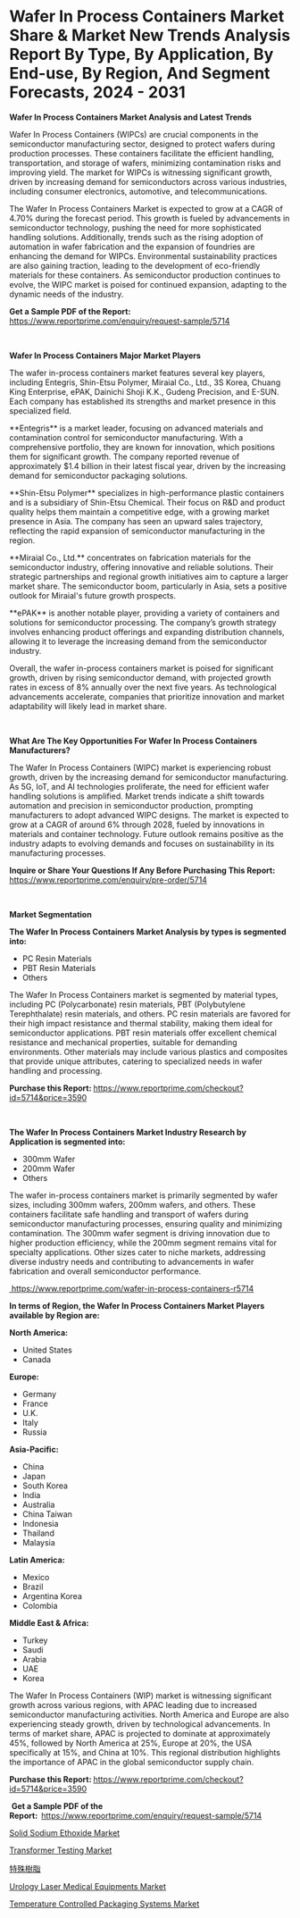 <p><h1>Wafer In Process Containers Market Share & Market New Trends Analysis Report By Type, By Application, By End-use, By Region, And Segment Forecasts, 2024 - 2031</h1></p><p><strong>Wafer In Process Containers Market Analysis and Latest Trends</strong></p>
<p><p>Wafer In Process Containers (WIPCs) are crucial components in the semiconductor manufacturing sector, designed to protect wafers during production processes. These containers facilitate the efficient handling, transportation, and storage of wafers, minimizing contamination risks and improving yield. The market for WIPCs is witnessing significant growth, driven by increasing demand for semiconductors across various industries, including consumer electronics, automotive, and telecommunications.</p><p>The Wafer In Process Containers Market is expected to grow at a CAGR of 4.70% during the forecast period. This growth is fueled by advancements in semiconductor technology, pushing the need for more sophisticated handling solutions. Additionally, trends such as the rising adoption of automation in wafer fabrication and the expansion of foundries are enhancing the demand for WIPCs. Environmental sustainability practices are also gaining traction, leading to the development of eco-friendly materials for these containers. As semiconductor production continues to evolve, the WIPC market is poised for continued expansion, adapting to the dynamic needs of the industry.</p></p>
<p><strong>Get a Sample PDF of the Report:&nbsp;</strong> <a href="https://www.reportprime.com/enquiry/request-sample/5714">https://www.reportprime.com/enquiry/request-sample/5714</a></p>
<p>&nbsp;</p>
<p><strong>Wafer In Process Containers Major Market Players</strong></p>
<p><p>The wafer in-process containers market features several key players, including Entegris, Shin-Etsu Polymer, Miraial Co., Ltd., 3S Korea, Chuang King Enterprise, ePAK, Dainichi Shoji K.K., Gudeng Precision, and E-SUN. Each company has established its strengths and market presence in this specialized field.</p><p>**Entegris** is a market leader, focusing on advanced materials and contamination control for semiconductor manufacturing. With a comprehensive portfolio, they are known for innovation, which positions them for significant growth. The company reported revenue of approximately $1.4 billion in their latest fiscal year, driven by the increasing demand for semiconductor packaging solutions.</p><p>**Shin-Etsu Polymer** specializes in high-performance plastic containers and is a subsidiary of Shin-Etsu Chemical. Their focus on R&D and product quality helps them maintain a competitive edge, with a growing market presence in Asia. The company has seen an upward sales trajectory, reflecting the rapid expansion of semiconductor manufacturing in the region.</p><p>**Miraial Co., Ltd.** concentrates on fabrication materials for the semiconductor industry, offering innovative and reliable solutions. Their strategic partnerships and regional growth initiatives aim to capture a larger market share. The semiconductor boom, particularly in Asia, sets a positive outlook for Miraial's future growth prospects.</p><p>**ePAK** is another notable player, providing a variety of containers and solutions for semiconductor processing. The company’s growth strategy involves enhancing product offerings and expanding distribution channels, allowing it to leverage the increasing demand from the semiconductor industry.</p><p>Overall, the wafer in-process containers market is poised for significant growth, driven by rising semiconductor demand, with projected growth rates in excess of 8% annually over the next five years. As technological advancements accelerate, companies that prioritize innovation and market adaptability will likely lead in market share.</p></p>
<p>&nbsp;</p>
<p><strong>What Are The Key Opportunities For Wafer In Process Containers Manufacturers?</strong></p>
<p><p>The Wafer In Process Containers (WIPC) market is experiencing robust growth, driven by the increasing demand for semiconductor manufacturing. As 5G, IoT, and AI technologies proliferate, the need for efficient wafer handling solutions is amplified. Market trends indicate a shift towards automation and precision in semiconductor production, prompting manufacturers to adopt advanced WIPC designs. The market is expected to grow at a CAGR of around 6% through 2028, fueled by innovations in materials and container technology. Future outlook remains positive as the industry adapts to evolving demands and focuses on sustainability in its manufacturing processes.</p></p>
<p><strong>Inquire or Share Your Questions If Any Before Purchasing This Report:</strong> <a href="https://www.reportprime.com/enquiry/pre-order/5714">https://www.reportprime.com/enquiry/pre-order/5714</a></p>
<p>&nbsp;</p>
<p><strong>Market Segmentation</strong></p>
<p><strong>The Wafer In Process Containers Market Analysis by types is segmented into:</strong></p>
<p><ul><li>PC Resin Materials</li><li>PBT Resin Materials</li><li>Others</li></ul></p>
<p><p>The Wafer In Process Containers market is segmented by material types, including PC (Polycarbonate) resin materials, PBT (Polybutylene Terephthalate) resin materials, and others. PC resin materials are favored for their high impact resistance and thermal stability, making them ideal for semiconductor applications. PBT resin materials offer excellent chemical resistance and mechanical properties, suitable for demanding environments. Other materials may include various plastics and composites that provide unique attributes, catering to specialized needs in wafer handling and processing.</p></p>
<p><strong>Purchase this Report:&nbsp;</strong><a href="https://www.reportprime.com/checkout?id=5714&price=3590">https://www.reportprime.com/checkout?id=5714&price=3590</a></p>
<p>&nbsp;</p>
<p><strong>The Wafer In Process Containers Market Industry Research by Application is segmented into:</strong></p>
<p><ul><li>300mm Wafer</li><li>200mm Wafer</li><li>Others</li></ul></p>
<p><p>The wafer in-process containers market is primarily segmented by wafer sizes, including 300mm wafers, 200mm wafers, and others. These containers facilitate safe handling and transport of wafers during semiconductor manufacturing processes, ensuring quality and minimizing contamination. The 300mm wafer segment is driving innovation due to higher production efficiency, while the 200mm segment remains vital for specialty applications. Other sizes cater to niche markets, addressing diverse industry needs and contributing to advancements in wafer fabrication and overall semiconductor performance.</p></p>
<p><a href="https://www.reportprime.com/wafer-in-process-containers-r5714">&nbsp;https://www.reportprime.com/wafer-in-process-containers-r5714</a></p>
<p><strong>In terms of Region, the Wafer In Process Containers Market Players available by Region are:</strong></p>
<p>
    <p> <strong> North America: </strong>
        <ul>
            <li>United States</li>
            <li>Canada</li>
        </ul>
        </p> 
    <p> <strong> Europe: </strong>
        <ul>
            <li>Germany</li>
            <li>France</li>
            <li>U.K.</li>
            <li>Italy</li>
            <li>Russia</li>
        </ul>
        </p> 
    <p> <strong> Asia-Pacific: </strong>
        <ul>
            <li>China</li>
            <li>Japan</li>
            <li>South Korea</li>
            <li>India</li>
            <li>Australia</li>
            <li>China Taiwan</li>
            <li>Indonesia</li>
            <li>Thailand</li>
            <li>Malaysia</li>
        </ul>
        </p> 
    <p> <strong> Latin America: </strong>
        <ul>
            <li>Mexico</li>
            <li>Brazil</li>
            <li>Argentina Korea</li>
            <li>Colombia</li>
        </ul>
        </p> 
    <p> <strong> Middle East & Africa: </strong>
        <ul>
            <li>Turkey</li>
            <li>Saudi</li>
            <li>Arabia</li>
            <li>UAE</li>
            <li>Korea</li>
        </ul>
    </p>
    </p>
<p><p>The Wafer In Process Containers (WIP) market is witnessing significant growth across various regions, with APAC leading due to increased semiconductor manufacturing activities. North America and Europe are also experiencing steady growth, driven by technological advancements. In terms of market share, APAC is projected to dominate at approximately 45%, followed by North America at 25%, Europe at 20%, the USA specifically at 15%, and China at 10%. This regional distribution highlights the importance of APAC in the global semiconductor supply chain.</p></p>
<p><strong>Purchase this Report: </strong><a href="https://www.reportprime.com/checkout?id=5714&price=3590">https://www.reportprime.com/checkout?id=5714&price=3590</a></p>
<p>&nbsp;<strong>Get a Sample PDF of the Report:&nbsp;&nbsp;</strong><a href="https://www.reportprime.com/enquiry/request-sample/5714">https://www.reportprime.com/enquiry/request-sample/5714</a></p>
<p><strong></strong></p>
<p><p><a href="https://medium.com/@shirleygreene26/global-solid-sodium-ethoxide-market-sector-2024-2031-market-metrics-and-market-strategic-insights-a590d72423cd">Solid Sodium Ethoxide Market</a></p><p><a href="https://www.linkedin.com/pulse/transformer-testing-market-global-regional-analysis-focus-kopwf?trackingId=4HDDBOd3Rs%2B5PTz%2F2f8nFw%3D%3D">Transformer Testing Market</a></p><p><a href="https://medium.com/@kw8enloe/%E3%82%B0%E3%83%AD%E3%83%BC%E3%83%90%E3%83%AB%E3%82%B9%E3%83%9A%E3%82%B7%E3%83%A3%E3%83%AA%E3%83%86%E3%82%A3%E3%83%AC%E3%82%B8%E3%83%B3%E7%94%A3%E6%A5%AD-%E7%A8%AE%E9%A1%9E-%E7%94%A8%E9%80%94-%E5%B8%82%E5%A0%B4%E3%83%97%E3%83%AC%E3%83%BC%E3%83%A4%E3%83%BC-%E5%9C%B0%E5%9F%9F%E6%88%90%E9%95%B7%E5%88%86%E6%9E%90-%E3%81%8A%E3%82%88%E3%81%B3%E5%B0%86%E6%9D%A5%E3%81%AE%E3%82%B7%E3%83%8A%E3%83%AA%E3%82%AA-2024%E5%B9%B4-2031%E5%B9%B4-fc6237b24023">特殊樹脂</a></p><p><a href="https://medium.com/@shirleygreene26/market-insights-global-urology-laser-medical-equipments-market-forecast-and-innovation-trends-93c0ff6d8a04">Urology Laser Medical Equipments Market</a></p><p><a href="https://issuu.com/reportprime-2/docs/temperature-controlled-packaging-sy_89a01bcec5bef9">Temperature Controlled Packaging Systems Market</a></p></p>